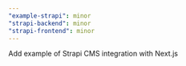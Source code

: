 ```yaml
---
"example-strapi": minor
"strapi-backend": minor
"strapi-frontend": minor
---
```


Add example of Strapi CMS integration with Next.js
